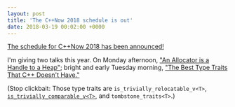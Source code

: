```yaml
---
layout: post
title: 'The C++Now 2018 schedule is out'
date: 2018-03-19 00:02:00 +0000
---
```


[The schedule for C++Now 2018 has been announced!](http://cppnow.org/announcements/2018/03/2018-program-announced/)

I'm giving two talks this year. On Monday afternoon,
["An Allocator is a Handle to a Heap"](https://cppnow2018.sched.com/event/EC6y/an-allocator-is-a-handle-to-a-heap);
bright and early Tuesday morning,
["The Best Type Traits That C++ Doesn't Have."](https://cppnow2018.sched.com/event/EC77/the-best-type-traits-that-c-doesnt-have)

(Stop clickbait: Those type traits are `is_trivially_relocatable_v<T>`,
[`is_trivially_comparable_v<T>`](https://quuxplusone.github.io/blog/2018/03/19/p0732r0-and-trivially-comparable/),
and `tombstone_traits<T>`.)
